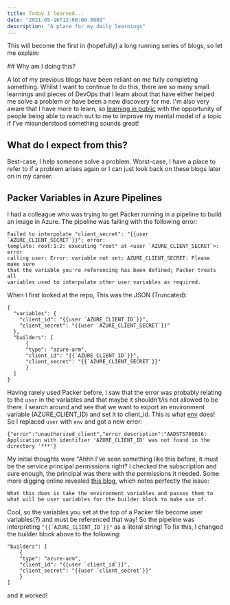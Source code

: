 ```yaml
---
title: Today I learned...
date: "2021-05-16T12:00:00.000Z"
description: "A place for my daily learnings"
---
```


This will become the first in (hopefully) a long running series of blogs, so let me explain:

## Why am I doing this?

A lot of my previous blogs have been reliant on me fully completing something. Whilst I want to continue to do this, there are so many small learnings and pieces of DevOps that I learn about that have either helped me solve a problem or have been a new discovery for me. I'm also very aware that I have more to learn, so [learning in public](https://www.swyx.io/learn-in-public/) with the opportunity of people being able to reach out to me to improve my mental model of a topic if I've misunderstood something sounds great! 

## What do I expect from this?

Best-case, I help someone solve a problem. Worst-case, I have a place to refer to if a problem arises again or I can just look back on these blogs later on in my career.

## Packer Variables in Azure Pipelines

I had a colleague who was trying to get Packer running in a pipeline to build an image in Azure. The pipeline was failing with the following error:

```
Failed to interpolate "client_secret": "{{user `AZURE_CLIENT_SECRET`}}"; error:
template: root:1:2: executing "root" at <user `AZURE_CLIENT_SECRET`>: error
calling user: Error: variable not set: AZURE_CLIENT_SECRET: Please make sure
that the variable you're referencing has been defined; Packer treats all
variables used to interpolate other user variables as required.
```

When I first looked at the repo, This was the JSON (Truncated):

```
{
  "variables": {
    "client_id": "{{user `AZURE_CLIENT_ID`}}",
    "client_secret": "{{user `AZURE_CLIENT_SECRET`}}"
  },
  "builders": [
      {
      "type": "azure-arm",
      "client_id": "{{`AZURE_CLIENT_ID`}}",
      "client_secret": "{{`AZURE_CLIENT_SECRET`}}"
      }
  ]
}
```
Having rarely used Packer before, I saw that the error was probably relating to the ```user``` in the variables and that maybe it shouldn't/is not allowed to be there. I search around and see that we want to export an environment variable (AZURE\_CLIENT\_ID) and set it to client\_id. This is what [env](https://www.packer.io/docs/templates/hcl_templates/functions/contextual/env) does! So I replaced ```user``` with ```env``` and got a new error:

```
{"error":"unauthorized_client","error_description":"AADSTS700016: Application with identifier 'AZURE_CLIENT_ID' was not found in the directory '***'}
```

My initial thoughts were "Ahhh I've seen something like this before, it must be the service principal permissions right? I checked the subscription and sure enough, the principal was there with the permissions it needed. Some more digging online revealed [this blog](https://compositecode.blog/2019/08/06/error-build-azure-arm-errored-adal-failed-to-execute-the-refresh-request-error/), which notes perfectly the issue:

```
What this does is take the environment variables and passes them to what will be user variables for the builder block to make use of.
```

Cool, so the variables you set at the top of a Packer file become user variables(?) and must be referenced that way! So the pipeline was interpreting ```"{{`AZURE_CLIENT_ID`}}"``` as a literal string! To fix this, I changed the builder block above to the following:

```
"builders": [
    {
    "type": "azure-arm",
    "client_id": "{{user `client_id`}}",
    "client_secret": "{{user `client_secret`}}"
    }
]
```

and it worked!
